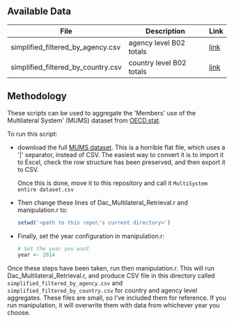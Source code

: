 ## Available Data

|                File                |       Description        |                                                           Link                                                           |
|------------------------------------|--------------------------|--------------------------------------------------------------------------------------------------------------------------|
| simplified_filtered_by_agency.csv  | agency level B02 totals  | [link](https://github.com/rory09/dac_multilateral_core_support_by_agency/blob/master/simplified_filtered_by_agency.csv)  |
| simplified_filtered_by_country.csv | country level B02 totals | [link](https://github.com/rory09/dac_multilateral_core_support_by_agency/blob/master/simplified_filtered_by_country.csv) |


## Methodology


These scripts can be used to aggregate the 'Members' use of the Multilateral System' (MUMS) dataset from [OECD.stat](https://stats.oecd.org/Index.aspx?DataSetCode=CRS1#).

To run this script:

* download the full [MUMS dataset](https://stats.oecd.org/DownloadFiles.aspx?DatasetCode=MULTISYSTEM). This is a horrible flat file, which uses a '|' separator, instead of CSV. The easiest way to convert it is to import it to Excel, check the row structure has been preserved, and then export it to CSV.

  Once this is done, move it to this repository and call it `MultiSystem entire dataset.csv`

* Then change these lines of Dac_Multilateral_Retrieval.r and manipulation.r to:

  ``` R
  setwd('<path to this repo\'s current directory>')
  ```
* Finally, set the year configuration in manipulation.r:

  ``` R
  # Set the year you want
  year <- 2014
  ```

Once these steps have been taken, run then manipulation.r. This will run Dac_Multilateral_Retrieval.r, and produce CSV file in this directory called `simplified_filtered_by_agency.csv` and `simplified_filtered_by_country.csv` for country and agency level aggregates. These files are small, so I've included them for reference. If you run manipulation, it will overwrite them with data from whichever year you choose.
